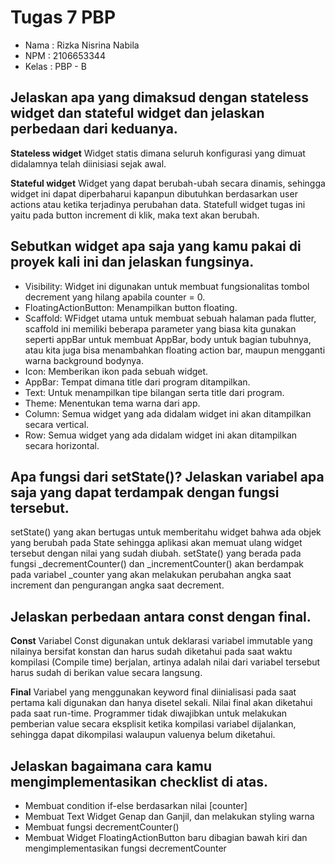  # Tugas 7 PBP
 - Nama   : Rizka Nisrina Nabila
 - NPM    : 2106653344
 - Kelas  : PBP - B
 
## Jelaskan apa yang dimaksud dengan stateless widget dan stateful widget dan jelaskan perbedaan dari keduanya.

**Stateless widget**
Widget statis dimana seluruh konfigurasi yang dimuat didalamnya telah diinisiasi sejak awal. 

**Stateful widget**
Widget yang dapat berubah-ubah secara dinamis, sehingga widget ini dapat diperbaharui 
kapanpun dibutuhkan berdasarkan user actions atau ketika terjadinya perubahan data. 
Statefull widget tugas ini yaitu pada button increment di klik, maka text akan berubah.

## Sebutkan widget apa saja yang kamu pakai di proyek kali ini dan jelaskan fungsinya.
- Visibility: Widget ini digunakan untuk membuat fungsionalitas tombol decrement yang hilang apabila counter = 0.
- FloatingActionButton: Menampilkan button floating.
- Scaffold: WFidget utama untuk membuat sebuah halaman pada flutter, scaffold ini memiliki beberapa parameter yang biasa
  kita gunakan seperti appBar untuk membuat AppBar, body untuk bagian tubuhnya, atau kita juga bisa menambahkan floating 
  action bar, maupun mengganti warna background bodynya.
- Icon: Memberikan ikon pada sebuah widget.
- AppBar: Tempat dimana title dari program ditampilkan.
- Text: Untuk menampilkan tipe bilangan serta title dari program.
- Theme: Menentukan tema warna dari app.
- Column: Semua widget yang ada didalam widget ini akan ditampilkan secara vertical.
- Row: Semua widget yang ada didalam widget ini akan ditampilkan secara horizontal.

## Apa fungsi dari setState()? Jelaskan variabel apa saja yang dapat terdampak dengan fungsi tersebut.
setState() yang akan bertugas untuk memberitahu widget bahwa ada objek yang berubah pada State sehingga aplikasi 
akan memuat ulang widget tersebut dengan nilai yang sudah diubah. setState() yang berada pada fungsi _decrementCounter() 
dan _incrementCounter() akan berdampak pada variabel _counter yang akan melakukan perubahan angka saat increment 
dan pengurangan angka saat decrement. 

## Jelaskan perbedaan antara const dengan final.
**Const**
Variabel Const digunakan untuk deklarasi variabel immutable yang nilainya bersifat konstan dan harus sudah diketahui 
pada saat waktu kompilasi (Compile time) berjalan, artinya adalah nilai dari variabel tersebut harus sudah di berikan value secara langsung.

**Final**
Variabel yang menggunakan keyword final diinialisasi pada saat pertama kali digunakan dan hanya disetel sekali. 
Nilai final akan diketahui pada saat run-time. Programmer tidak diwajibkan untuk melakukan pemberian value
secara eksplisit ketika kompilasi variabel dijalankan, sehingga dapat dikompilasi walaupun valuenya belum diketahui.

## Jelaskan bagaimana cara kamu mengimplementasikan checklist di atas.
- Membuat condition if-else berdasarkan nilai [counter]
- Membuat Text Widget Genap dan Ganjil, dan melakukan styling warna
- Membuat fungsi decrementCounter()
- Membuat Widget FloatingActionButton baru dibagian bawah kiri dan mengimplementasikan fungsi decrementCounter
